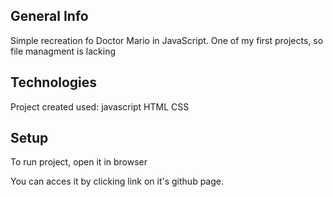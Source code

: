 ## General Info
Simple recreation fo Doctor Mario in JavaScript.
One of my first projects, so file managment is lacking
## Technologies
Project created used:
javascript
HTML
CSS

## Setup
To run project, open it in browser

You can acces it by clicking link on it's github page.
